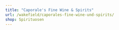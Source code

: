 ```yaml
---
title: "Caporale's Fine Wine & Spirits"
url: /wakefield/caporales-fine-wine-und-spirits/
shop: Spirituosen
---
```

